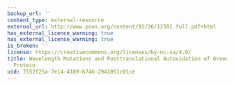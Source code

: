 ```yaml
---
backup_url: ''
content_type: external-resource
external_url: http://www.pnas.org/content/91/26/12501.full.pdf+html
has_external_licence_warning: true
has_external_license_warning: true
is_broken: ''
license: https://creativecommons.org/licenses/by-nc-sa/4.0/
title: Wavelength Mutations and Posttranslational Autoxidation of Green Fluorescent
  Protein
uid: 7552f25a-7e14-4189-b74b-2941051c01ce
---
```

